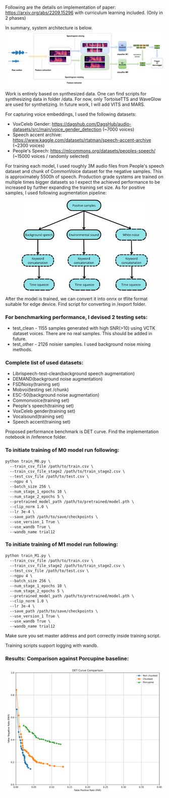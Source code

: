 Following are the details on implementation of paper: https://arxiv.org/abs/2209.15296 with curriculum learning included. (Only in 2 phases)

In summary, system architecture is below. 
![Alt text](images/arch.png)

Work is entirely based on synthesized data. One can find scripts for synthesizing data in folder /data. For now, only TortoiseTTS and WaveGlow are used for synthetizing. In future work, I will add VITS and MARS. 

For capturing voice embeddings, I used the following datasets:
  - VoxCeleb Gender: https://dagshub.com/DagsHub/audio-datasets/src/main/voice_gender_detection (~7000 voices)
  - Speech accent archive: https://www.kaggle.com/datasets/rtatman/speech-accent-archive (~2300 voices)
  - People's Speech: https://mlcommons.org/datasets/peoples-speech/ (~15000 voices / randomly selected)


For training each model, I used roughly 3M audio files from People's speech dataset and chunk of CommonVoice dataset for the negative samples. This is approximately 5500h of speech. Production grade systems are trained on multiple times bigger datasets so I expect the achieved performance to be increased by further expanding the training set size. As for positive samples, I used following augmentation pipeline:  
<p align="center">
<img src="images/aug_pipeline.png" alt="Alt text" width="400"/>
</p>


After the model is trained, we can convert it into onnx or tflite format suitable for edge device. Find script for converting in /export folder.

### For benchmarking performance, I devised 2 testing sets:
  
  - test_clean -  1155 samples generated with high SNR(>10) using VCTK dataset voices. There are no real samples. This should be added in future.
  - test_other -  2126 noisier samples. I used background noise mixing methods.

### Complete list of used datasets:
  - Librispeech-test-clean(background speech augmentation)
  - DEMAND(background noise augmentation)
  - FSDNoisy(training set)
  - Mobvoi(testing set /chunk)
  - ESC-50(background noise augmentation)
  - Commonvoice(training set)
  - People's speech(training set)
  - VoxCeleb gender(training set)
  - Vocalsound(training set)
  - Speech accent(training set)

Proposed performance benchmark is DET curve. Find the implementation notebook in /inference folder.


### To initiate training of M0 model run following:
```
python train_M0.py \
  --train_csv_file /path/to/train.csv \
  --train_csv_file_stage2 /path/to/train_stage2.csv \
  --test_csv_file /path/to/test.csv \
  --ngpu 4 \
  --batch_size 256 \
  --num_stage_1_epochs 10 \
  --num_stage_2_epochs 5 \
  --pretrained_model_path /path/to/pretrained/model.pth \
  --clip_norm 1.0 \
  --lr 3e-4 \
  --save_path /path/to/save/checkpoints \
  --use_version_1 True \
  --use_wandb True \
  --wandb_name trial12
```
### To initiate training of M1 model run following:
```
python train_M1.py \
  --train_csv_file /path/to/train.csv \
  --train_csv_file_stage2 /path/to/train_stage2.csv \
  --test_csv_file /path/to/test.csv \
  --ngpu 4 \
  --batch_size 256 \
  --num_stage_1_epochs 10 \
  --num_stage_2_epochs 5 \
  --pretrained_model_path /path/to/pretrained/model.pth \
  --clip_norm 1.0 \
  --lr 3e-4 \
  --save_path /path/to/save/checkpoints \
  --use_version_1 True \
  --use_wandb True \
  --wandb_name trial12
```
Make sure you set master address and port correctly inside training script.

Training scripts support logging with wandb. 


### Results: Comparison against Porcupine baseline:




![Alt text](images/DET_Curve_test_clean_Comparison.png)

